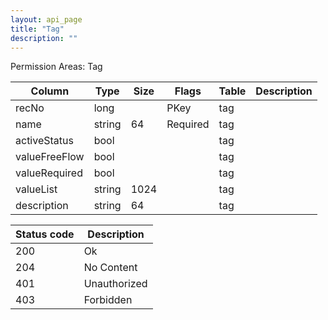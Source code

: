 ```yaml
---
layout: api_page
title: "Tag"
description: ""
---
```




Permission Areas: Tag

| Column | Type | Size | Flags | Table | Description |
| ------ | ---- | ---- | ----- | ----- | ----------- |
| recNo | long |  | PKey | tag | 
| name | string | 64 | Required | tag | 
| activeStatus | bool |  |  | tag | 
| valueFreeFlow | bool |  |  | tag | 
| valueRequired | bool |  |  | tag | 
| valueList | string | 1024 |  | tag | 
| description | string | 64 |  | tag | 

| Status code | Description |
| ----------- | ----------- |
| 200 | Ok |
| 204 | No Content |
| 401 | Unauthorized |
| 403 | Forbidden |



